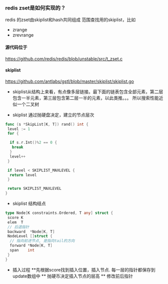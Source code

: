### redis zset是如何实现的？

redis 的zset由skiplist和hash共同组成
范围查找用的skiplist，比如

* zrange
* zrevrange

#### 源代码位于

<https://github.com/redis/redis/blob/unstable/src/t_zset.c>

#### skiplist

<https://github.com/antlabs/gstl/blob/master/skiplist/skiplist.go>

* skiplist从结构上来看，有点像多层链接。最下面的链表包含全部元素，第二层包含一半元素，第三层包含第二层一半的元素，以此类推。。。 所以搜索性能近似一个二叉树

* skiplist 通过抛硬盘决定，建立的节点层次

```go
func (s *SkipList[K, T]) rand() int {
 level := 1
 for {

  if s.r.Int()%2 == 0 {
   break
  }
  level++
 }

 if level < SKIPLIST_MAXLEVEL {
  return level
 }

 return SKIPLIST_MAXLEVEL
}
```

* skiplist 结构结点

```go
type Node[K constraints.Ordered, T any] struct {
 score K
 elem  T
 // 后退指针
 backward  *Node[K, T]
 NodeLevel []struct {
  // 指向前进节点, 是指向tail的方向
  forward *Node[K, T]
  span    int
 }
}
```

* 插入过程
    **先根据score找到插入位置，插入节点. 每一层的指针都保存到update数组中
    ** 抛硬币决定插入节点的层高
    ** 修改前后指针
